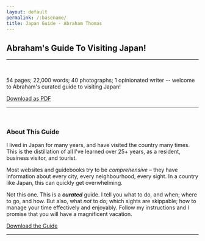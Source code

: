 ```yaml
---
layout: default
permalink: /:basename/
title: Japan Guide · Abraham Thomas
---
```


## Abraham's Guide To Visiting Japan!

---
<br/>

54 pages; 22,000 words; 40 photographs; 1 opinionated writer --  welcome to Abraham's curated guide to visiting Japan! 

<a href="/assets/docs/Japan-Guide-2023.pdf" download>  Download as PDF</a>


----

<br/> 

### About This Guide

I lived in Japan for many years, and have visited the country many times.  This is the distillation of all I've learned over 25+ years, as a resident, business visitor, and tourist. 

Most websites and guidebooks try to be *comprehensive* – they have information about every city, every neighbourhood, every sight.  In a country like Japan, this can quickly get overwhelming. 

Not this one.  This is a ***curated*** guide.  I tell you what to do, and when; where to go, and how.  But also, what *not* to do; which sights are skippable; how to manage your time effectively and enjoyably.  Follow my instructions and I promise that you will have a magnificent vacation.

<a href="/assets/docs/Japan-Guide-2023.pdf" download>  Download the Guide</a>



----

<br/> 
<br/> 
<br/> 
